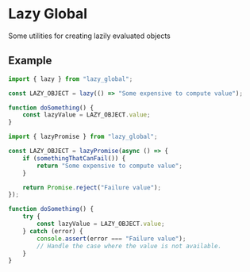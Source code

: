 # Lazy Global

Some utilities for creating lazily evaluated objects

## Example

```javascript
import { lazy } from "lazy_global";

const LAZY_OBJECT = lazy(() => "Some expensive to compute value");

function doSomething() {
    const lazyValue = LAZY_OBJECT.value;
}
```

```javascript
import { lazyPromise } from "lazy_global";

const LAZY_OBJECT = lazyPromise(async () => {
    if (somethingThatCanFail()) {
        return "Some expensive to compute value";
    }

    return Promise.reject("Failure value");
});

function doSomething() {
    try {
        const lazyValue = LAZY_OBJECT.value;
    } catch (error) {
        console.assert(error === "Failure value");
        // Handle the case where the value is not available.
    }
}
```
